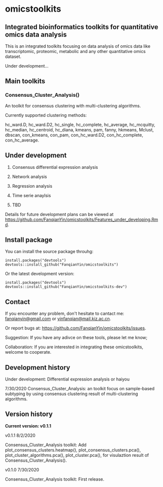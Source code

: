 # omicstoolkits
## Integrated bioinformatics toolkits for quantitative omics data analysis

This is an integrated toolkits focusing on data analysis of omics data like transcriptomic, proteomic, metabolic and any other quantitative omics dataset.

Under development...

## Main toolkits

### Consensus_Cluster_Analysis() 
An toolkit for consensus clustering with multi-clustering algorithms.

Currently supported clustering methods: 

hc_ward.D, hc_ward.D2, hc_single, hc_complete, hc_average, hc_mcquitty, hc_median, hc_centroid, hc_diana, kmeans, pam, fanny, hkmeans, Mclust, dbscan, con_kmeans, con_pam, con_hc_ward.D2, con_hc_complete, con_hc_average.
## Under development

1. Consensus differential expression analysis

2. Network analysis

3. Regression analysis

4. Time serie anaylsis

5. TBD

Details for future development plans can be viewed at https://github.com/FanqianYin/omicstoolkits/Features_under_developing.Rmd.

## Install package
You can install the source package throuhg:
```{r}
install.packages("devtools")
devtools::install_github("FanqianYin/omicstoolkits")
```
Or the latest development version:
```{r}
install.packages("devtools")
devtools::install_github("FanqianYin/omicstoolkits-dev")
```
## Contact

If you encounter any problem, don't hesitate to cantact me: fanqianyin@gmail.com or yinfanqian@mail.kiz.ac.cn.

Or report bugs at: https://github.com/FanqianYin/omicstoolkits/issues.

Suggestion: If you have   any adivce on these tools, please let me know;

Collaboration: If you are interested in integrating these omicstoolkits, welcome to cooperate.

## Development history

Under development: Differential expression analysis or haiyou

7/30/2020  Consensus_Cluster_Analysis: an toolkit focus on sample-based subtyping by using consensus clustering result of multi-clustering algorithms.

## Version history

**Current version: v0.1.1**

v0.1.1  8/2/2020

Consensus_Cluster_Analysis toolkit: Add plot_consensus_clusters.heatmap(), plot_consensus_clusters.pca(), plot_cluster_algorithms.pca(), plot_cluster.pca(), for visulaztion result of Consensus_Cluster_Analysis().
    
v0.1.0  7/30/2020

Consensus_Cluster_Analysis toolkit: First release.
